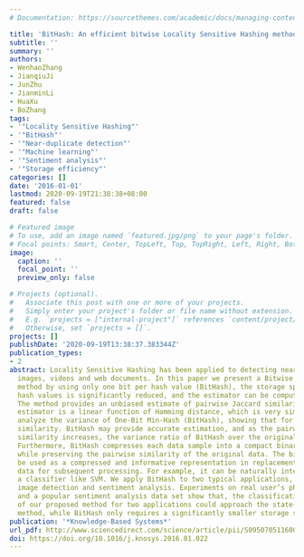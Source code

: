 ```yaml
---
# Documentation: https://sourcethemes.com/academic/docs/managing-content/

title: 'BitHash: An efficient bitwise Locality Sensitive Hashing method with applications'
subtitle: ''
summary: ''
authors:
- WenhaoZhang
- JianqiuJi
- JunZhu
- JianminLi
- HuaXu
- BoZhang
tags:
- '"Locality Sensitive Hashing"'
- '"BitHash"'
- '"Near-duplicate detection"'
- '"Machine learning"'
- '"Sentiment analysis"'
- '"Storage efficiency"'
categories: []
date: '2016-01-01'
lastmod: 2020-09-19T21:38:38+08:00
featured: false
draft: false

# Featured image
# To use, add an image named `featured.jpg/png` to your page's folder.
# Focal points: Smart, Center, TopLeft, Top, TopRight, Left, Right, BottomLeft, Bottom, BottomRight.
image:
  caption: ''
  focal_point: ''
  preview_only: false

# Projects (optional).
#   Associate this post with one or more of your projects.
#   Simply enter your project's folder or file name without extension.
#   E.g. `projects = ["internal-project"]` references `content/project/deep-learning/index.md`.
#   Otherwise, set `projects = []`.
projects: []
publishDate: '2020-09-19T13:38:37.383344Z'
publication_types:
- 2
abstract: Locality Sensitive Hashing has been applied to detecting near-duplicate
  images, videos and web documents. In this paper we present a Bitwise Locality Sensitive
  method by using only one bit per hash value (BitHash), the storage space for storing
  hash values is significantly reduced, and the estimator can be computed much faster.
  The method provides an unbiased estimate of pairwise Jaccard similarity, and the
  estimator is a linear function of Hamming distance, which is very simple. We rigorously
  analyze the variance of One-Bit Min-Hash (BitHash), showing that for high Jaccard
  similarity. BitHash may provide accurate estimation, and as the pairwise Jaccard
  similarity increases, the variance ratio of BitHash over the original min-hash decreases.
  Furthermore, BitHash compresses each data sample into a compact binary hash code
  while preserving the pairwise similarity of the original data. The binary code can
  be used as a compressed and informative representation in replacement of the original
  data for subsequent processing. For example, it can be naturally integrated with
  a classifier like SVM. We apply BitHash to two typical applications, near-duplicate
  image detection and sentiment analysis. Experiments on real user’s photo collection
  and a popular sentiment analysis data set show that, the classification accuracy
  of our proposed method for two applications could approach the state-of-the-art
  method, while BitHash only requires a significantly smaller storage space.
publication: '*Knowledge-Based Systems*'
url_pdf: http://www.sciencedirect.com/science/article/pii/S0950705116000423
doi: https://doi.org/10.1016/j.knosys.2016.01.022
---
```

